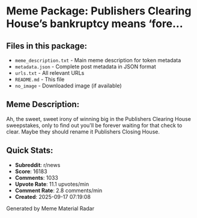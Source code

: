 # Meme Package: Publishers Clearing House’s bankruptcy means ‘fore...

## Files in this package:
- `meme_description.txt` - Main meme description for token metadata
- `metadata.json` - Complete post metadata in JSON format
- `urls.txt` - All relevant URLs
- `README.md` - This file
- `no_image` - Downloaded image (if available)

## Meme Description:
Ah, the sweet, sweet irony of winning big in the Publishers Clearing House sweepstakes, only to find out you'll be forever waiting for that check to clear. Maybe they should rename it Publishers Closing House.

## Quick Stats:
- **Subreddit**: r/news
- **Score**: 16183
- **Comments**: 1033
- **Upvote Rate**: 11.1 upvotes/min
- **Comment Rate**: 2.8 comments/min
- **Created**: 2025-09-17 07:19:08

Generated by Meme Material Radar

